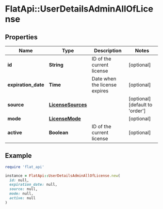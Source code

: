 # FlatApi::UserDetailsAdminAllOfLicense

## Properties

| Name | Type | Description | Notes |
| ---- | ---- | ----------- | ----- |
| **id** | **String** | ID of the current license | [optional] |
| **expiration_date** | **Time** | Date when the license expires | [optional] |
| **source** | [**LicenseSources**](LicenseSources.md) |  | [optional][default to &#39;order&#39;] |
| **mode** | [**LicenseMode**](LicenseMode.md) |  | [optional] |
| **active** | **Boolean** | ID of the current license | [optional] |

## Example

```ruby
require 'flat_api'

instance = FlatApi::UserDetailsAdminAllOfLicense.new(
  id: null,
  expiration_date: null,
  source: null,
  mode: null,
  active: null
)
```

